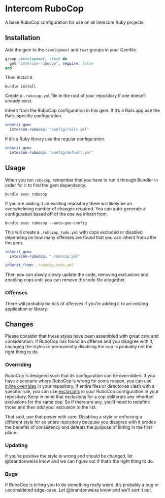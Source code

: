 # Intercom RuboCop

A base RuboCop configuration for use on all Intercom Ruby projects.

## Installation

Add the gem to the `development` and `test` groups in your Gemfile.

```ruby
group :development, :test do
  gem "intercom-rubocop", require: false
end
```

Then install it.

```shell
bundle install
```

Create a `.rubocop.yml` file in the root of your repository if one doesn’t already exist.

Inherit from the RuboCop configuration in this gem. If it’s a Rails app use the Rails-specific configuration.

```yaml
inherit_gem:
  intercom-rubocop: "config/rails.yml"
```

If it’s a Ruby library use the regular configuration.

```yaml
inherit_gem:
  intercom-rubocop: "config/default.yml"
```

## Usage

When you run `rubocop`, remember that you have to run it through Bundler in order for it to find the gem dependency.

```shell
bundle exec rubocop
```

If you are adding it an existing repository there will likely be an overwhelming number of changes required. You can auto-generate a configuration based off of the one we inherit from.

```shell
bundle exec rubocop --auto-gen-config
```

This will create a `.rubocop_todo.yml` with cops excluded or disabled depending on how many offenses are found that you can inherit from after the gem.

```yaml
inherit_gem:
  intercom-rubocop: ".rubocop.yml"

inherit_from: .rubocop_todo.yml
```

Then you can slowly slowly update the code, removing exclusions and enabling cops until you can remove the todo file altogether.

### Offenses

There will probably be lots of offenses if you’re adding it to an existing application or library.

## Changes

Please consider that these styles have been assembled with great care and consideration. If RuboCop has found an offense and you disagree with it, changing the styles or permanently disabling the cop is probably not the right thing to do.

### Overriding

RuboCop is designed such that its configuration can be overridden. If you have a scenario where RuboCop is wrong for some reason, you can use [inline overrides](http://rubocop.readthedocs.io/en/latest/configuration/#includingexcluding-files#disabling-cops-within-source-code) in your repository. If entire files or directories clash with a specific rule, you can use [exclusions](http://rubocop.readthedocs.io/en/latest/configuration/#includingexcluding-files) in your RuboCop configuration in your repository. Keep in mind that exclusions for a cop obliterate any inherited exclusions for the same cop. So if there are any, you’d need to redefine those and then _add_ your exclusion to the list.

That said, use that power with care. Disabling a style or enforcing a different style for an entire repository because you disagree with it erodes the benefits of consistency and defeats the purpose of linting in the first place.

### Updating

If you’re positive the style is wrong and should be changed, let @brandonweiss know and we can figure out if that’s the right thing to do.

### Bugs

If RuboCop is telling you to do something really weird, it’s probably a bug or unconsidered edge-case. Let @brandonweiss know and we’ll sort it out.
